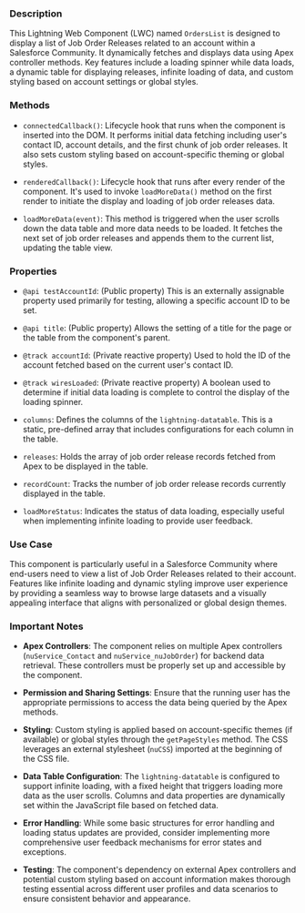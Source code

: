 ### Description

This Lightning Web Component (LWC) named `OrdersList` is designed to display a list of Job Order Releases related to an account within a Salesforce Community. It dynamically fetches and displays data using Apex controller methods. Key features include a loading spinner while data loads, a dynamic table for displaying releases, infinite loading of data, and custom styling based on account settings or global styles.

### Methods

- `connectedCallback()`: Lifecycle hook that runs when the component is inserted into the DOM. It performs initial data fetching including user's contact ID, account details, and the first chunk of job order releases. It also sets custom styling based on account-specific theming or global styles.

- `renderedCallback()`: Lifecycle hook that runs after every render of the component. It's used to invoke `loadMoreData()` method on the first render to initiate the display and loading of job order releases data.

- `loadMoreData(event)`: This method is triggered when the user scrolls down the data table and more data needs to be loaded. It fetches the next set of job order releases and appends them to the current list, updating the table view.

### Properties

- `@api testAccountId`: (Public property) This is an externally assignable property used primarily for testing, allowing a specific account ID to be set.

- `@api title`: (Public property) Allows the setting of a title for the page or the table from the component's parent.

- `@track accountId`: (Private reactive property) Used to hold the ID of the account fetched based on the current user's contact ID.

- `@track wiresLoaded`: (Private reactive property) A boolean used to determine if initial data loading is complete to control the display of the loading spinner.

- `columns`: Defines the columns of the `lightning-datatable`. This is a static, pre-defined array that includes configurations for each column in the table.

- `releases`: Holds the array of job order release records fetched from Apex to be displayed in the table.

- `recordCount`: Tracks the number of job order release records currently displayed in the table.

- `loadMoreStatus`: Indicates the status of data loading, especially useful when implementing infinite loading to provide user feedback.

### Use Case

This component is particularly useful in a Salesforce Community where end-users need to view a list of Job Order Releases related to their account. Features like infinite loading and dynamic styling improve user experience by providing a seamless way to browse large datasets and a visually appealing interface that aligns with personalized or global design themes.

### Important Notes

- **Apex Controllers**: The component relies on multiple Apex controllers (`nuService_Contact` and `nuService_nuJobOrder`) for backend data retrieval. These controllers must be properly set up and accessible by the component.

- **Permission and Sharing Settings**: Ensure that the running user has the appropriate permissions to access the data being queried by the Apex methods.

- **Styling**: Custom styling is applied based on account-specific themes (if available) or global styles through the `getPageStyles` method. The CSS leverages an external stylesheet (`nuCSS`) imported at the beginning of the CSS file.

- **Data Table Configuration**: The `lightning-datatable` is configured to support infinite loading, with a fixed height that triggers loading more data as the user scrolls. Columns and data properties are dynamically set within the JavaScript file based on fetched data.

- **Error Handling**: While some basic structures for error handling and loading status updates are provided, consider implementing more comprehensive user feedback mechanisms for error states and exceptions.

- **Testing**: The component's dependency on external Apex controllers and potential custom styling based on account information makes thorough testing essential across different user profiles and data scenarios to ensure consistent behavior and appearance.